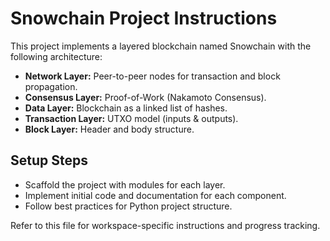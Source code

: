 # Snowchain Project Instructions

This project implements a layered blockchain named Snowchain with the following architecture:

- **Network Layer:** Peer-to-peer nodes for transaction and block propagation.
- **Consensus Layer:** Proof-of-Work (Nakamoto Consensus).
- **Data Layer:** Blockchain as a linked list of hashes.
- **Transaction Layer:** UTXO model (inputs & outputs).
- **Block Layer:** Header and body structure.

## Setup Steps
- Scaffold the project with modules for each layer.
- Implement initial code and documentation for each component.
- Follow best practices for Python project structure.

Refer to this file for workspace-specific instructions and progress tracking.
